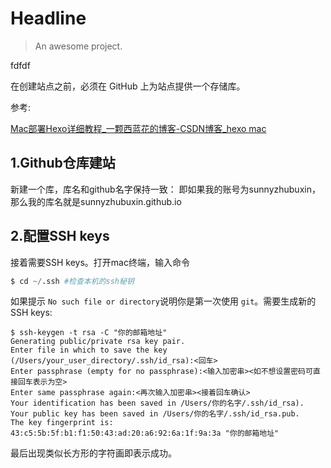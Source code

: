 # Headline

> An awesome project.

fdfdf

在创建站点之前，必须在 GitHub 上为站点提供一个存储库。

参考:

[Mac部署Hexo详细教程_一颗西蓝花的博客-CSDN博客_hexo mac](https://blog.csdn.net/weixin_41160054/article/details/89531921)

## 1.Github仓库建站

新建一个库，库名和github名字保持一致：
即如果我的账号为sunnyzhubuxin，那么我的库名就是sunnyzhubuxin.github.io

## 2.配置SSH keys

接着需要SSH keys。打开mac终端，输入命令

```python
$ cd ~/.ssh #检查本机的ssh秘钥
```

如果提示 `No such file or directory`说明你是第一次使用 `git`。需要生成新的SSH keys:

```
$ ssh-keygen -t rsa -C "你的邮箱地址"
Generating public/private rsa key pair.
Enter file in which to save the key (/Users/your_user_directory/.ssh/id_rsa):<回车>
Enter passphrase (empty for no passphrase):<输入加密串><如不想设置密码可直接回车表示为空>
Enter same passphrase again:<再次输入加密串><接着回车确认>
Your identification has been saved in /Users/你的名字/.ssh/id_rsa).
Your public key has been saved in /Users/你的名字/.ssh/id_rsa.pub.
The key fingerprint is:
43:c5:5b:5f:b1:f1:50:43:ad:20:a6:92:6a:1f:9a:3a "你的邮箱地址"
```

最后出现类似长方形的字符画即表示成功。
